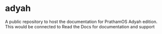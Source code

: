 # adyah
A public repository to host the documentation for PrathamOS Adyah edition. This would be connected to Read the Docs for documentation and support
